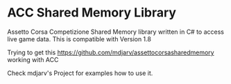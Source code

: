 ACC Shared Memory Library
===================================

Assetto Corsa Competizione Shared Memory library written in C# to access live game data. This is compatible with Version 1.8

Trying to get this https://github.com/mdjarv/assettocorsasharedmemory working with ACC

Check mdjarv's Project for examples how to use it.
